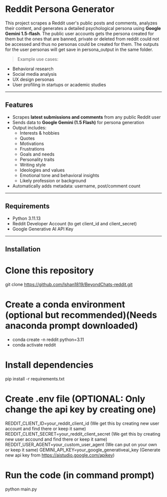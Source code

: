 # Reddit Persona Generator

This project scrapes a Reddit user's public posts and comments, analyzes their content, and generates a detailed psychological persona using **Google Gemini 1.5-flash**. The public user accounts gets the persona created for them but the ones that are banned, private or deleted from reddit could not be accessed and thus no personas could be created for them. The outputs for the user personas will get save in persona_output in the same folder.

> Example use cases:
 - Behavioral research
 - Social media analysis
 - UX design personas
 - User profiling in startups or academic studies

---

## Features

- Scrapes **latest submissions and comments** from any public Reddit user
- Sends data to **Google Gemini (1.5 Flash)** for persona generation
- Output includes:
  - Interests & hobbies  
  - Quotes
  - Motivations
  - Frustrations
  - Goals and needs
  - Personality traits  
  - Writing style  
  - Ideologies and values  
  - Emotional tone and behavioral insights  
  - Likely profession or background
- Automatically adds metadata: username, post/comment count

---

## Requirements

- Python 3.11.13
- Reddit Developer Account (to get client_id and client_secret)
- Google Generative AI API Key

---

## Installation
# Clone this repository 
git clone https://github.com/Ishan1819/BeyondChats-reddit.git

# Create a conda environment (optional but recommended)(Needs anaconda prompt downloaded)
- conda create -n reddit python=3.11
- conda activate reddit  

# Install dependencies
pip install -r requirements.txt

# Create .env file                                 (OPTIONAL: Only change the api key by creating one)
REDDIT_CLIENT_ID=your_reddit_client_id             (We get this by creating new user account and find there or keep it same)
REDDIT_CLIENT_SECRET=your_reddit_client_secret     (We get this by creating new user accound and find there or keep it same)
REDDIT_USER_AGENT=your_custom_user_agent           (We can put on your own or keep it same)
GEMINI_API_KEY=your_google_generativeai_key        (Generate new api key from https://aistudio.google.com/apikey)

# Run the code (in command prompt)
python main.py


